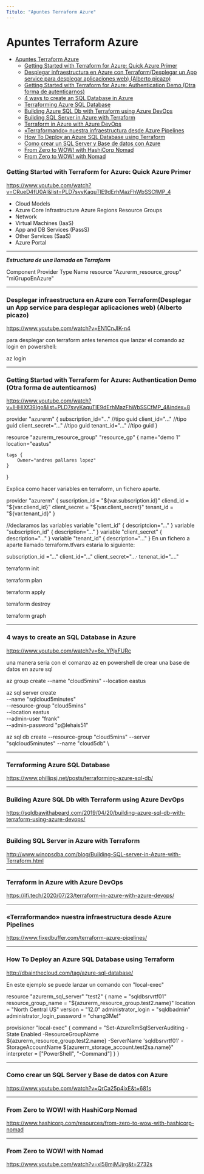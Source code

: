 ```yaml
---
Titulo: "Apuntes Terraform Azure"
---
```

# Apuntes Terraform Azure

- [Apuntes Terraform Azure](#apuntes-terraform-azure)
    - [Getting Started with Terraform for Azure: Quick Azure Primer](#getting-started-with-terraform-for-azure-quick-azure-primer)
    - [Desplegar infraestructura en Azure con Terraform(Desplegar un App service para desplegar aplicaciones web) (Alberto picazo)](#desplegar-infraestructura-en-azure-con-terraformdesplegar-un-app-service-para-desplegar-aplicaciones-web-alberto-picazo)
    - [Getting Started with Terraform for Azure: Authentication Demo (Otra forma de autenticarnos)](#getting-started-with-terraform-for-azure-authentication-demo-otra-forma-de-autenticarnos)
    - [4 ways to create an SQL Database in Azure](#4-ways-to-create-an-sql-database-in-azure)
    - [Terraforming Azure SQL Database](#terraforming-azure-sql-database)
    - [Building Azure SQL Db with Terraform using Azure DevOps](#building-azure-sql-db-with-terraform-using-azure-devops)
    - [Building SQL Server in Azure with Terraform](#building-sql-server-in-azure-with-terraform)
    - [Terraform in Azure with Azure DevOps](#terraform-in-azure-with-azure-devops)
    - [«Terraformando» nuestra infraestructura desde Azure Pipelines](#terraformando-nuestra-infraestructura-desde-azure-pipelines)
    - [How To Deploy an Azure SQL Database using Terraform](#how-to-deploy-an-azure-sql-database-using-terraform)
    - [Como crear un SQL Server y Base de datos con Azure](#como-crear-un-sql-server-y-base-de-datos-con-azure)
    - [From Zero to WOW! with HashiCorp Nomad](#from-zero-to-wow-with-hashicorp-nomad)
    - [From Zero to WOW! with Nomad](#from-zero-to-wow-with-nomad)



### Getting Started with Terraform for Azure: Quick Azure Primer

https://www.youtube.com/watch?v=CRueD4fU0AI&list=PLD7svyKaquTlE9dErhMazFhWbSSCfMP_4

- Cloud Models
- Azure Core Infrastructure
        Azure Regions
        Resource Groups
- Network
- Virtual Machines (IaaS)
- App and DB Services (PassS)
- Other Services (SaaS)
- Azure Portal

_____________________________________________________
***Estructura de una llamada en Terraform***

Component    Provider      Type         Name
resource    "Azurerm_resource_group"  "miGrupoEnAzure"




___

### Desplegar infraestructura en Azure con Terraform(Desplegar un App service para desplegar aplicaciones web) (Alberto picazo)

https://www.youtube.com/watch?v=EN1CnJIK-n4

para desplegar con terraform antes tenemos que lanzar el comando az login en powershell:

az login


___

### Getting Started with Terraform for Azure: Authentication Demo (Otra forma de autenticarnos)

https://www.youtube.com/watch?v=IHHIXf39Igo&list=PLD7svyKaquTlE9dErhMazFhWbSSCfMP_4&index=8

provider "azurerm" {
    subscription_id="..." //tipo guid
    client_id="..."   //tipo guid
    client_secret="..." //tipo guid
    tenant_id="..."  //tipo guid
}

resource "azurerm_resource_group" "resource_gp" {
    name="demo 1"
    location="eastus"

    tags {
        Owner="andres pallares lopez"
    }


}


Explica como hacer variables en terraform, un fichero aparte.

provider "azurerm" {
    suscription_id = "${var.subscription.id}"
    cliend_id      = "${var.cliend_id}"
    client_secret  = "${var.client_secret}"
    tenant_id      = "${var.tenant_id}" 
}


//declaramos las variables
variable "client_id" {
   descriptcion="..."
}
variable "subscription_id" {
   description="..."
}
variable "client_secret" {
   description="..."
}
variable "tenant_id" {
    description="..."
}
 En un fichero a aparte llamado terraform.tfvars estaria lo siguiente:

subscription_id ="..."
client_id="..."
client_secret="...·
tenenat_id="...."

terraform init

terraform plan

terraform apply

terraform destroy

terraform graph




___

### 4 ways to create an SQL Database in Azure

https://www.youtube.com/watch?v=6e_YPjxFURc

una manera seria con el comanzo az en powershell de crear una base de datos en azure sql

az group create --name "cloud5mins"  --location eastus

az sql server create \
       --name "sqlcloud5minutes" \
       --resource-group "cloud5mins" \
       --location eastus  \
       --admin-user "frank"  \
       --admin-password "p@lehais51"

az sql db create --resource-group "cloud5mins" --server "sqlcloud5minutes"  --name "cloud5db" \

___

### Terraforming Azure SQL Database

https://www.phillipsj.net/posts/terraforming-azure-sql-db/


___

### Building Azure SQL Db with Terraform using Azure DevOps

https://sqldbawithabeard.com/2019/04/20/building-azure-sql-db-with-terraform-using-azure-devops/


___

### Building SQL Server in Azure with Terraform

http://www.winopsdba.com/blog/Building-SQL-server-in-Azure-with-Terraform.html

___

### Terraform in Azure with Azure DevOps

https://ifi.tech/2020/07/23/terraform-in-azure-with-azure-devops/

___

### «Terraformando» nuestra infraestructura desde Azure Pipelines

https://www.fixedbuffer.com/terraform-azure-pipelines/

___

### How To Deploy an Azure SQL Database using Terraform

http://dbainthecloud.com/tag/azure-sql-database/

En este ejemplo se puede lanzar un comando con "local-exec"

resource "azurerm_sql_server" "test2" {
  name                         = "sqldbsrvrtf01"
  resource_group_name          = "${azurerm_resource_group.test2.name}"
  location                     = "North Central US"
  version                      = "12.0"
  administrator_login          = "sqldbadmin"
  administrator_login_password = "chang3Me!"

  provisioner "local-exec" {
    command     = "Set-AzureRmSqlServerAuditing -State Enabled -ResourceGroupName ${azurerm_resource_group.test2.name}  -ServerName 'sqldbsrvrtf01' -StorageAccountName ${azurerm_storage_account.test2sa.name}"
    interpreter = ["PowerShell", "-Command"]
  }
}





___

### Como crear un SQL Server y Base de datos con Azure

https://www.youtube.com/watch?v=QrCa25p4ixE&t=681s



___

### From Zero to WOW! with HashiCorp Nomad


https://www.hashicorp.com/resources/from-zero-to-wow-with-hashicorp-nomad

___

### From Zero to WOW! with Nomad

https://www.youtube.com/watch?v=xl58mjMJjrg&t=2732s





